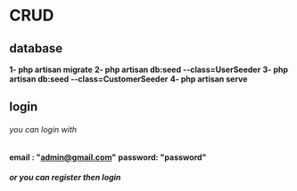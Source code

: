 # CRUD
## database
 **1- php artisan migrate**
 **2- php artisan db:seed --class=UserSeeder**
 **3- php artisan db:seed --class=CustomerSeeder**
 **4- php artisan serve**
## login 
###### you can login with 
  **email : "admin@gmail.com"**
  **password: "password"**
##### or you can register then login 
